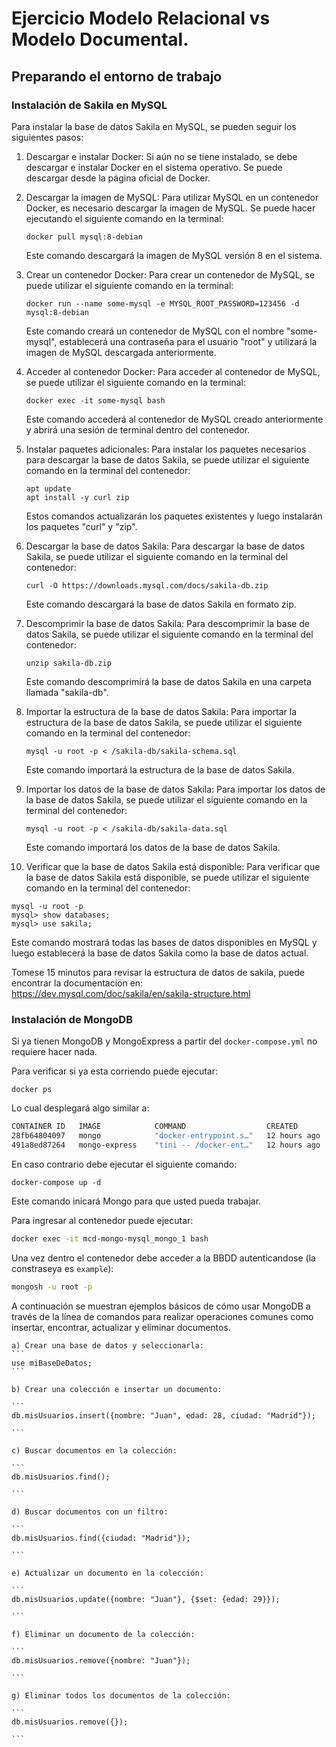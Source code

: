 # Ejercicio Modelo Relacional vs Modelo Documental.

## Preparando el entorno de trabajo

### Instalación de Sakila en MySQL

Para instalar la base de datos Sakila en MySQL, se pueden seguir los siguientes pasos:

1.  Descargar e instalar Docker: Si aún no se tiene instalado, se debe descargar e instalar Docker en el sistema operativo. Se puede descargar desde la página oficial de Docker.
    
2.  Descargar la imagen de MySQL: Para utilizar MySQL en un contenedor Docker, es necesario descargar la imagen de MySQL. Se puede hacer ejecutando el siguiente comando en la terminal:
    
    `docker pull mysql:8-debian`
    
    Este comando descargará la imagen de MySQL versión 8 en el sistema.
    
3.  Crear un contenedor Docker: Para crear un contenedor de MySQL, se puede utilizar el siguiente comando en la terminal:
    
    `docker run --name some-mysql -e MYSQL_ROOT_PASSWORD=123456 -d mysql:8-debian`
    
    Este comando creará un contenedor de MySQL con el nombre "some-mysql", establecerá una contraseña para el usuario "root" y utilizará la imagen de MySQL descargada anteriormente.
    
4.  Acceder al contenedor Docker: Para acceder al contenedor de MySQL, se puede utilizar el siguiente comando en la terminal:
    
    `docker exec -it some-mysql bash`
    
    Este comando accederá al contenedor de MySQL creado anteriormente y abrirá una sesión de terminal dentro del contenedor.
    
5.  Instalar paquetes adicionales: Para instalar los paquetes necesarios para descargar la base de datos Sakila, se puede utilizar el siguiente comando en la terminal del contenedor:
    
    ```shell
    apt update
    apt install -y curl zip
    
    ```
    
    Estos comandos actualizarán los paquetes existentes y luego instalarán los paquetes "curl" y "zip".
    
6.  Descargar la base de datos Sakila: Para descargar la base de datos Sakila, se puede utilizar el siguiente comando en la terminal del contenedor:
    
    `curl -O https://downloads.mysql.com/docs/sakila-db.zip`
    
    Este comando descargará la base de datos Sakila en formato zip.
    
7.  Descomprimir la base de datos Sakila: Para descomprimir la base de datos Sakila, se puede utilizar el siguiente comando en la terminal del contenedor:
    
    `unzip sakila-db.zip`
    
    Este comando descomprimirá la base de datos Sakila en una carpeta llamada "sakila-db".
    
8.  Importar la estructura de la base de datos Sakila: Para importar la estructura de la base de datos Sakila, se puede utilizar el siguiente comando en la terminal del contenedor:
    
    `mysql -u root -p < /sakila-db/sakila-schema.sql`
    
    Este comando importará la estructura de la base de datos Sakila.
    
9.  Importar los datos de la base de datos Sakila: Para importar los datos de la base de datos Sakila, se puede utilizar el siguiente comando en la terminal del contenedor:
    
    `mysql -u root -p < /sakila-db/sakila-data.sql`
    
    Este comando importará los datos de la base de datos Sakila.
    
10.  Verificar que la base de datos Sakila está disponible: Para verificar que la base de datos Sakila está disponible, se puede utilizar el siguiente comando en la terminal del contenedor:
    

```shell
mysql -u root -p
mysql> show databases;
mysql> use sakila;

```

Este comando mostrará todas las bases de datos disponibles en MySQL y luego establecerá la base de datos Sakila como la base de datos actual.

Tomese 15 minutos para revisar la estructura de datos de sakila, puede encontrar la documentación en: https://dev.mysql.com/doc/sakila/en/sakila-structure.html

### Instalación de MongoDB

Si ya tienen MongoDB y MongoExpress a partir del `docker-compose.yml` no requiere hacer nada. 

Para verificar si ya esta corriendo puede ejecutar:

`docker ps`

Lo cual desplegará algo similar a:
```bash
CONTAINER ID   IMAGE            COMMAND                  CREATED        STATUS          PORTS                                       NAMES
28fb64804097   mongo            "docker-entrypoint.s…"   12 hours ago   Up 16 minutes   27017/tcp                                   mcd-mongo-mysql_mongo_1
491a8ed87264   mongo-express    "tini -- /docker-ent…"   12 hours ago   Up 16 minutes   0.0.0.0:8081->8081/tcp, :::8081->8081/tcp   mcd-mongo-mysql_mongo-express_1

```

En caso contrario debe ejecutar el siguiente comando:

`docker-compose up -d`

Este comando inicará Mongo para que usted pueda trabajar.

Para ingresar al contenedor puede ejecutar:

```bash
docker exec -it mcd-mongo-mysql_mongo_1 bash
```

Una vez dentro el contenedor debe acceder a la BBDD autenticandose (la constraseya es `example`):

```bash
mongosh -u root -p 
```

A continuación se muestran ejemplos básicos de cómo usar MongoDB a través de la línea de comandos para realizar operaciones comunes como insertar, encontrar, actualizar y eliminar documentos.
    
    a) Crear una base de datos y seleccionarla:
    ```
    use miBaseDeDatos;
    ```
    
    b) Crear una colección e insertar un documento:
    
    ```
    db.misUsuarios.insert({nombre: "Juan", edad: 28, ciudad: "Madrid"});
    
    ```
    
    c) Buscar documentos en la colección:
    
    ```
    db.misUsuarios.find();
    
    ```
    
    d) Buscar documentos con un filtro:
    
    ```
    db.misUsuarios.find({ciudad: "Madrid"});
    
    ```
    
    e) Actualizar un documento en la colección:
    
    ```
    db.misUsuarios.update({nombre: "Juan"}, {$set: {edad: 29}});
    
    ```
    
    f) Eliminar un documento de la colección:
    
    ```
    db.misUsuarios.remove({nombre: "Juan"});
    
    ```
    
    g) Eliminar todos los documentos de la colección:
    
    ```
    db.misUsuarios.remove({});
    
    ```